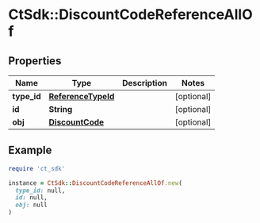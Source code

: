 # CtSdk::DiscountCodeReferenceAllOf

## Properties

| Name | Type | Description | Notes |
| ---- | ---- | ----------- | ----- |
| **type_id** | [**ReferenceTypeId**](ReferenceTypeId.md) |  | [optional] |
| **id** | **String** |  | [optional] |
| **obj** | [**DiscountCode**](DiscountCode.md) |  | [optional] |

## Example

```ruby
require 'ct_sdk'

instance = CtSdk::DiscountCodeReferenceAllOf.new(
  type_id: null,
  id: null,
  obj: null
)
```


